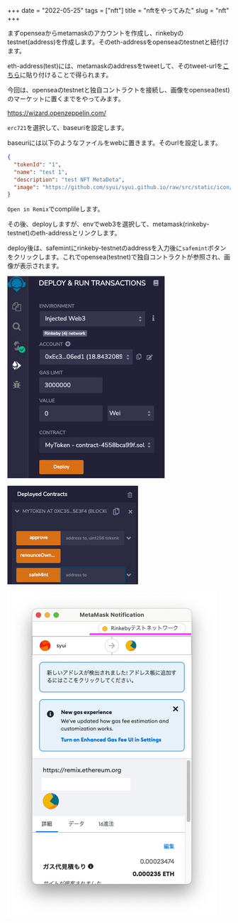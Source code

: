 +++
date = "2022-05-25"
tags = ["nft"]
title = "nftをやってみた"
slug = "nft"
+++

まずopenseaからmetamaskのアカウントを作成し、rinkebyのtestnet(address)を作成します。そのeth-addressをopenseaのtestnetと紐付けます。

eth-address(test)には、metamaskのaddressをtweetして、そのtweet-urlを[こちら](https://faucet.rinkeby.io/)に貼り付けることで得られます。

今回は、openseaのtestnetと独自コントラクトを接続し、画像をopensea(test)のマーケットに置くまでをやってみます。

https://wizard.openzeppelin.com/

`erc721`を選択して、baseuriを設定します。

baseuriには以下のようなファイルをwebに置きます。そのurlを設定します。

```json
{
  "tokenId": "1",
  "name": "test 1",
  "description": "test NFT MetaDeta",
  "image": "https://github.com/syui/syui.github.io/raw/src/static/icon/ai/ai.jpg"
}
```

`Open in Remix`でcomplileします。

その後、deployしますが、envでweb3を選択して、metamask(rinkeby-testnet)のeth-addressとリンクします。

deploy後は、safemintにrinkeby-testnetのaddressを入力後に`safemint`ボタンをクリックします。これでopensea(testnet)で独自コントラクトが参照され、画像が表示されます。


![](https://raw.githubusercontent.com/syui/img/master/other/nft_metamask_rinkeby_testnet_0001.png)

![](https://raw.githubusercontent.com/syui/img/master/other/nft_metamask_rinkeby_testnet_0003.png)

![](https://raw.githubusercontent.com/syui/img/master/other/nft_metamask_rinkeby_testnet_0004.png)
